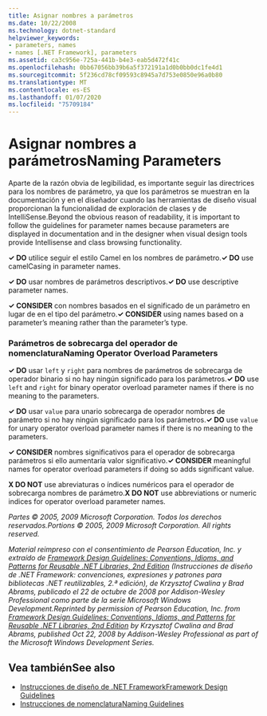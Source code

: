 ```yaml
---
title: Asignar nombres a parámetros
ms.date: 10/22/2008
ms.technology: dotnet-standard
helpviewer_keywords:
- parameters, names
- names [.NET Framework], parameters
ms.assetid: ca3c956e-725a-441b-b4e3-eab5d472f41c
ms.openlocfilehash: 0bb67056bb39b6a5f372191a1d0b0bb0dc1fe4d1
ms.sourcegitcommit: 5f236cd78cf09593c8945a7d753e0850e96a0b80
ms.translationtype: MT
ms.contentlocale: es-ES
ms.lasthandoff: 01/07/2020
ms.locfileid: "75709184"
---
```

# <a name="naming-parameters"></a><span data-ttu-id="b6ca3-102">Asignar nombres a parámetros</span><span class="sxs-lookup"><span data-stu-id="b6ca3-102">Naming Parameters</span></span>
<span data-ttu-id="b6ca3-103">Aparte de la razón obvia de legibilidad, es importante seguir las directrices para los nombres de parámetro, ya que los parámetros se muestran en la documentación y en el diseñador cuando las herramientas de diseño visual proporcionan la funcionalidad de exploración de clases y de IntelliSense.</span><span class="sxs-lookup"><span data-stu-id="b6ca3-103">Beyond the obvious reason of readability, it is important to follow the guidelines for parameter names because parameters are displayed in documentation and in the designer when visual design tools provide Intellisense and class browsing functionality.</span></span>  
  
 <span data-ttu-id="b6ca3-104">**✓ DO** utilice seguir el estilo Camel en los nombres de parámetro.</span><span class="sxs-lookup"><span data-stu-id="b6ca3-104">**✓ DO** use camelCasing in parameter names.</span></span>  
  
 <span data-ttu-id="b6ca3-105">**✓ DO** usar nombres de parámetros descriptivos.</span><span class="sxs-lookup"><span data-stu-id="b6ca3-105">**✓ DO** use descriptive parameter names.</span></span>  
  
 <span data-ttu-id="b6ca3-106">**✓ CONSIDER** con nombres basados en el significado de un parámetro en lugar de en el tipo del parámetro.</span><span class="sxs-lookup"><span data-stu-id="b6ca3-106">**✓ CONSIDER** using names based on a parameter’s meaning rather than the parameter’s type.</span></span>  
  
### <a name="naming-operator-overload-parameters"></a><span data-ttu-id="b6ca3-107">Parámetros de sobrecarga del operador de nomenclatura</span><span class="sxs-lookup"><span data-stu-id="b6ca3-107">Naming Operator Overload Parameters</span></span>  
 <span data-ttu-id="b6ca3-108">**✓ DO** usar `left` y `right` para nombres de parámetros de sobrecarga de operador binario si no hay ningún significado para los parámetros.</span><span class="sxs-lookup"><span data-stu-id="b6ca3-108">**✓ DO** use `left` and `right` for binary operator overload parameter names if there is no meaning to the parameters.</span></span>  
  
 <span data-ttu-id="b6ca3-109">**✓ DO** usar `value` para unario sobrecarga de operador nombres de parámetro si no hay ningún significado para los parámetros.</span><span class="sxs-lookup"><span data-stu-id="b6ca3-109">**✓ DO** use `value` for unary operator overload parameter names if there is no meaning to the parameters.</span></span>  
  
 <span data-ttu-id="b6ca3-110">**✓ CONSIDER** nombres significativos para el operador de sobrecarga parámetros si ello aumentaría valor significativo.</span><span class="sxs-lookup"><span data-stu-id="b6ca3-110">**✓ CONSIDER** meaningful names for operator overload parameters if doing so adds significant value.</span></span>  
  
 <span data-ttu-id="b6ca3-111">**X DO NOT** use abreviaturas o índices numéricos para el operador de sobrecarga nombres de parámetro.</span><span class="sxs-lookup"><span data-stu-id="b6ca3-111">**X DO NOT** use abbreviations or numeric indices for operator overload parameter names.</span></span>  
  
 <span data-ttu-id="b6ca3-112">*Partes © 2005, 2009 Microsoft Corporation. Todos los derechos reservados.*</span><span class="sxs-lookup"><span data-stu-id="b6ca3-112">*Portions © 2005, 2009 Microsoft Corporation. All rights reserved.*</span></span>  
  
 <span data-ttu-id="b6ca3-113">*Material reimpreso con el consentimiento de Pearson Education, Inc. y extraído de [Framework Design Guidelines: Conventions, Idioms, and Patterns for Reusable .NET Libraries, 2nd Edition](https://www.informit.com/store/framework-design-guidelines-conventions-idioms-and-9780321545619) (Instrucciones de diseño de .NET Framework: convenciones, expresiones y patrones para bibliotecas .NET reutilizables, 2.ª edición), de Krzysztof Cwalina y Brad Abrams, publicado el 22 de octubre de 2008 por Addison-Wesley Professional como parte de la serie Microsoft Windows Development.*</span><span class="sxs-lookup"><span data-stu-id="b6ca3-113">*Reprinted by permission of Pearson Education, Inc. from [Framework Design Guidelines: Conventions, Idioms, and Patterns for Reusable .NET Libraries, 2nd Edition](https://www.informit.com/store/framework-design-guidelines-conventions-idioms-and-9780321545619) by Krzysztof Cwalina and Brad Abrams, published Oct 22, 2008 by Addison-Wesley Professional as part of the Microsoft Windows Development Series.*</span></span>  
  
## <a name="see-also"></a><span data-ttu-id="b6ca3-114">Vea también</span><span class="sxs-lookup"><span data-stu-id="b6ca3-114">See also</span></span>

- [<span data-ttu-id="b6ca3-115">Instrucciones de diseño de .NET Framework</span><span class="sxs-lookup"><span data-stu-id="b6ca3-115">Framework Design Guidelines</span></span>](../../../docs/standard/design-guidelines/index.md)
- [<span data-ttu-id="b6ca3-116">Instrucciones de nomenclatura</span><span class="sxs-lookup"><span data-stu-id="b6ca3-116">Naming Guidelines</span></span>](../../../docs/standard/design-guidelines/naming-guidelines.md)
